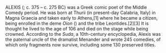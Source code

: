 ALEXIS (; c. 375 – c. 275 BC) was a Greek comic poet of the Middle Comedy period. He was born at Thurii (in present-day Calabria, Italy) in Magna Graecia and taken early to Athens,[1] where he became a citizen, being enrolled in the deme _Oion_ () and the tribe Leontides.[2][3] It is thought he lived to the age of 106 and died on the stage while being crowned. According to the _Suda_, a 10th-century encyclopedia, Alexis was the paternal uncle of the dramatist Menander and wrote 245 comedies, of which only fragments now survive, including some 130 preserved titles.

